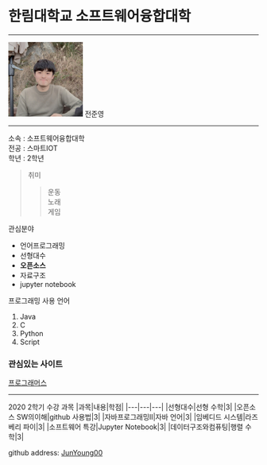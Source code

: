  # 한림대학교 소프트웨어융합대학
---
<img src=JJY.jpg height=150 widht=150>
전준영  

---
소속 : 소프트웨어융합대학  
전공 : 스마트IOT  
학년 : 2학년  

>취미
>>운동   
>>노래   
>>게임   

관심분야
* 언어프로그래밍
* 선형대수
* **오픈소스**
* 자료구조
* jupyter notebook

프로그래밍 사용 언어
1. Java
2. C
3. Python
4. Script

### 관심있는 사이트 
[프로그래머스][programmers]

-------
 2020 2학기 수강 과목
 |과목|내용|학점|
 |---|---|---|
 |선형대수|선형 수학|3|
 |오픈소스 SW의이해|github 사용법|3|
 |자바프로그래밍II|자바 언어|3|
 |임베디드 시스템|라즈베리 파이|3|
 |소프트웨어 특강|Jupyter Notebook|3|
 |데이터구조와컴퓨팅|행렬 수학|3|
 
github address: [JunYoung00][github] 

[github]:http://github.com/Junyoung00
[programmers]:https://programmers.co.kr/
